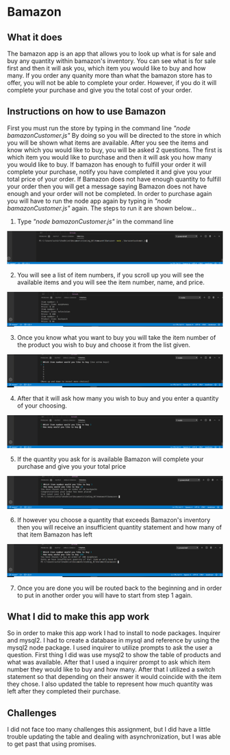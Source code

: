 # Bamazon

## What it does
The bamazon app is an app that allows you to look up what is for sale and buy any quantity within bamazon's inventory. You can see what is for sale first and then it will ask you, which item you would like to buy and how many. If you order any quanity more than what the bamazon store has to offer, you will not be able to complete your order. However, if you do it will complete your purchase and give you the total cost of your order.

## Instructions on how to use Bamazon
First you must run the store by typing in the command line *"node bamazonCustomer.js"* 
By doing so you will be directed to the store in which you will be shown what items are available. After you see the items and know which you would like to buy, you will be asked 2 questions. The first is which item you would like to purchase and then it will ask you how many you would like to buy. If bamazon has enough to fulfill your order it will complete your purchase, notify you have completed it and give you your total price of your order. If Bamazon does not have enough quantity to fulfill your order then you will get a message saying Bamazon does not have enough and your order will not be completed. In order to purchase again you will have to run the node app again by typing in *"node bamazonCustomer.js"*  again. The steps to run it are shown below...

1. Type *"node bamazonCustomer.js"*  in the command line

![GitHub Logo](./images/running_bamazon.png)

2. You will see a list of item numbers, if you scroll up you will see the available items and you will see the item number, name, and price.

![GitHub Logo](/images/items_available.png)

3. Once you know what you want to buy you will take the item number of the product you wish to buy and choose it from the list given.

![GitHub Logo](/images/item_number_list.png)

4. After that it will ask how many you wish to buy and you enter a quantity of your choosing.

![GitHub Logo](/images/questions_asked.png)

5. If the quantity you ask for is available Bamazon will complete your purchase and give you your total price

![GitHub Logo](/images/order_completed.png)

6. If however you choose a quantity that exceeds Bamazon's inventory then you will receive an insufficient quantity statement and how many of that item Bamazon has left

![GitHub Logo](/images/incomplete_order.png)

7. Once you are done you will be routed back to the beginning and in order to put in another order you will have to start from step 1 again.


## What I did to make this app work

So in order to make this app work I had to install to node packages. Inquirer and mysql2. I had to create a database in mysql and reference by using the mysql2 node package. I used inquirer to utilize prompts to ask the user a question. First thing I did was use mysql2 to show the table of products and what was available. After that I used a inquirer prompt to ask which item number they would like to buy and how many. After that I utilized a switch statement so that depending on their answer it would coincide with the item they chose. I also updated the table to represent how much quantity was left after they completed their purchase. 

## Challenges
I did not face too many challenges this assignment, but I did have a little trouble updating the table and dealing with asynchronization, but I was able to get past that using promises.
